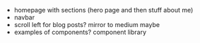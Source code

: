 - homepage with sections (hero page and then stuff about me)
- navbar
- scroll left for blog posts? mirror to medium maybe
- examples of components? component library
